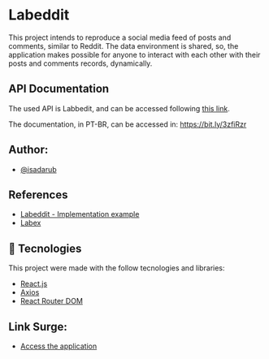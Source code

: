 # Labeddit

This project intends to reproduce a social media feed of posts and comments, similar to Reddit. The data environment is shared, so, the application makes possible for anyone to interact with each other with their posts and comments records, dynamically.

## API Documentation
The used API is Labbedit, and can be accessed following [this link](https://documenter.getpostman.com/view/9731983/U16eu7nT#78c1aa3f-abf4-4e01-b3a9-d1e7c1b426ce).

The documentation, in PT-BR, can be accessed in:
https://bit.ly/3zfiRzr

## Author:

- [@isadarub](https://github.com/isadarub)

## References

 - [Labeddit - Implementation example](https://labeddit-dia5.surge.sh/login)
 - [Labex](https://trips-labex.surge.sh/)

## 🚀 Tecnologies

This project were made with the follow tecnologies and libraries:

- [React.js](https://pt-br.reactjs.org/)
- [Axios](https://axios-http.com/ptbr/docs/intro)
- [React Router DOM](https://v5.reactrouter.com/web/guides/quick-start)

## Link Surge:
- [Access the application](https://labeddit-socialmedia.surge.sh/login)

